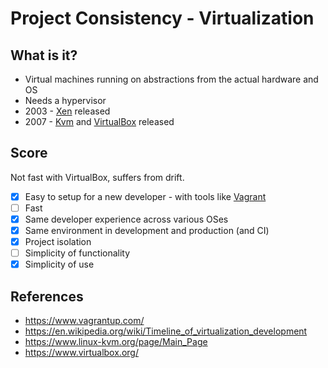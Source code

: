 # Project Consistency - Virtualization

## What is it?

* Virtual machines running on abstractions from the actual hardware and OS
* Needs a hypervisor
* 2003 - [Xen](https://xenproject.org/) released
* 2007 - [Kvm](https://www.linux-kvm.org/page/Main_Page) and [VirtualBox](https://www.virtualbox.org/) released

## Score

Not fast with VirtualBox, suffers from drift.

* [x] Easy to setup for a new developer - with tools like [Vagrant](https://www.vagrantup.com/)
* [ ] Fast
* [x] Same developer experience across various OSes
* [x] Same environment in development and production (and CI)
* [x] Project isolation
* [ ] Simplicity of functionality
* [x] Simplicity of use

## References

* https://www.vagrantup.com/
* https://en.wikipedia.org/wiki/Timeline_of_virtualization_development
* https://www.linux-kvm.org/page/Main_Page
* https://www.virtualbox.org/
